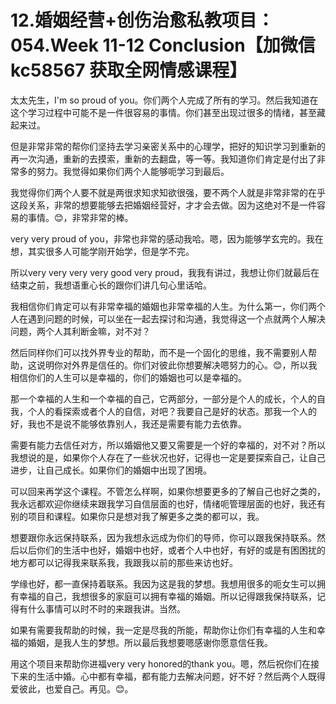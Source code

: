 # 12.婚姻经营+创伤治愈私教项目：054.Week 11-12 Conclusion【加微信 kc58567 获取全网情感课程】

太太先生，I'm so proud of you。你们两个人完成了所有的学习。然后我知道在这个学习过程中可能不是一件很容易的事情。你们甚至出现过很多的情绪，甚至藏起来过。

但是非常非常的帮你们坚持去学习亲密关系中的心理学，把好的知识学习到重新的再一次沟通，重新的去摸索，重新的去翻盘，等一等。我知道你们肯定是付出了非常多的努力。我觉得如果你们两个人能够呃学习到最后。

我觉得你们两个人要不就是两很求知求知欲很强，要不两个人就是非常非常的在乎这段关系，非常的想要能够去把婚姻经营好，才才会去做。因为这绝对不是一件容易的事情。😊，非常非常的棒。

very very proud of you，非常也非常的感动我哈。嗯，因为能够学玄完的。我在想，其实很多人可能学刚开始学，但是学不完。

所以very very very very good very proud，我我有讲过，我想让你们就最后在结束之前，我想语重心长的跟你们讲几句心里话哈。

我相信你们肯定可以有非常幸福的婚姻也非常幸福的人生。为什么第一，你们两个人在遇到问题的时候，可以坐在一起去探讨和沟通，我觉得这一个点就两个人解决问题，两个人其利断金嘛，对不对？

然后同样你们可以找外界专业的帮助，而不是一个固化的思维，我不需要别人帮助，这说明你对外界是信任的。你们对彼此你想要解决嗯努力的心。😊，所以我相信你们的人生可以是幸福的，你们的婚姻也可以是幸福的。

那一个幸福的人生和一个幸福的自己，它两部分，一部分是个人的成长，个人的自我，个人的看探索或者个人的自信，对吧？我要自己是好的状态。那我一个人的好，我也不是说不能够依靠别人，我还是需要有能力去依靠。

需要有能力去信任对方，所以婚姻他又要又需要是一个好的幸福的，对不对？所以我想说的是，如果你个人存在了一些状况也好，记得也一定是要探索自己，让自己进步，让自己成长。如果你们的婚姻中出现了困境。

可以回来再学这个课程。不管怎么样啊，如果你想要更多的了解自己也好之类的，我永远都欢迎你继续来跟我学习自信层面的也好，情绪呃管理层面的也好，我还有别的项目和课程。如果你只是想对我了解更多之类的都可以，我。

想要跟你永远保持联系，因为我想永远成为你们的导师，你可以跟我保持联系。然后以后你们的生活中也好，婚姻中也好，或者个人中也好，有好的或是有困困扰的地方都可以记得我来联系我，我跟我以前的那些来访也好。

学缘也好，都一直保持着联系。我因为这是我的梦想。我想用很多的呃女生可以拥有幸福的自己，我想很多的家庭可以拥有幸福的婚姻。所以记得跟我保持联系，记得有什么事情可以时不时的来跟我讲。当然。

如果有需要我帮助的时候，我一定是尽我的所能，帮助你让你们有幸福的人生和幸福的婚姻，是我人生的梦想。所以最后我想要嗯感谢你愿意信任我。

用这个项目来帮助你进福very very honored的thank you。嗯，然后祝你们在接下来的生活中婚。心中都有幸福，都有能力去解决问题，好不好？然后两个人既得爱彼此，也爱自己。再见。😊。

